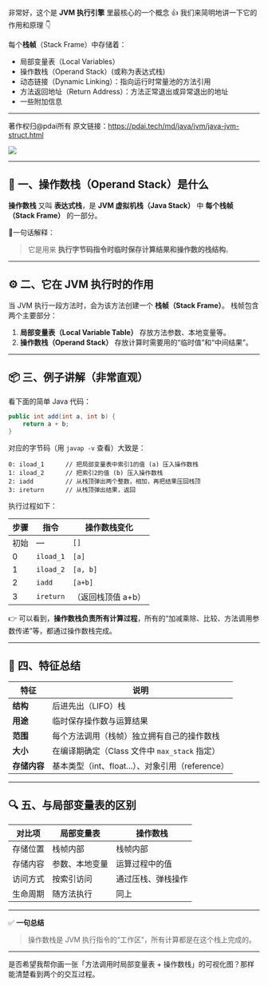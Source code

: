 非常好，这个是 **JVM 执行引擎** 里最核心的一个概念 👍
 我们来简明地讲一下它的作用和原理 👇

每个**栈帧**（Stack Frame）中存储着：

- 局部变量表（Local Variables）
- 操作数栈（Operand Stack）(或称为表达式栈)
- 动态链接（Dynamic Linking）：指向运行时常量池的方法引用
- 方法返回地址（Return Address）：方法正常退出或异常退出的地址
- 一些附加信息

------

著作权归@pdai所有 原文链接：https://pdai.tech/md/java/jvm/java-jvm-struct.html

![](https://pdai.tech/images/jvm/jvm/0082zybply1gc8tjehg8bj318m0lbtbu.jpg)

------

## 🧩 一、操作数栈（Operand Stack）是什么

**操作数栈** 又叫 **表达式栈**，是 **JVM 虚拟机栈（Java Stack）** 中 **每个栈帧（Stack Frame）** 的一部分。

🔹一句话解释：

> 它是用来 **执行字节码指令时临时保存计算结果和操作数的栈结构**。

------

## ⚙️ 二、它在 JVM 执行时的作用

当 JVM 执行一段方法时，会为该方法创建一个 **栈帧（Stack Frame）**。
 栈帧包含两个主要部分：

1. **局部变量表（Local Variable Table）**
    存放方法参数、本地变量等。
2. **操作数栈（Operand Stack）**
    存放计算时需要用的“临时值”和“中间结果”。

------

## 📦 三、例子讲解（非常直观）

看下面的简单 Java 代码：

```java
public int add(int a, int b) {
    return a + b;
}
```

对应的字节码（用 `javap -v` 查看）大致是：

```
0: iload_1      // 把局部变量表中索引1的值 (a) 压入操作数栈
1: iload_2      // 把索引2的值 (b) 压入操作数栈
2: iadd         // 从栈顶弹出两个整数，相加，再把结果压回栈顶
3: ireturn      // 从栈顶弹出结果，返回
```

执行过程如下：

| 步骤 | 指令      | 操作数栈变化       |
| ---- | --------- | ------------------ |
| 初始 | —         | `[]`               |
| 0    | `iload_1` | `[a]`              |
| 1    | `iload_2` | `[a, b]`           |
| 2    | `iadd`    | `[a+b]`            |
| 3    | `ireturn` | （返回栈顶值 a+b） |

👉 可以看到，**操作数栈负责所有计算过程**，所有的“加减乘除、比较、方法调用参数传递”等，都通过操作数栈完成。

------

## 🧠 四、特征总结

| 特征         | 说明                                             |
| ------------ | ------------------------------------------------ |
| **结构**     | 后进先出（LIFO）栈                               |
| **用途**     | 临时保存操作数与运算结果                         |
| **范围**     | 每个方法调用（栈帧）独立拥有自己的操作数栈       |
| **大小**     | 在编译期确定（Class 文件中 `max_stack` 指定）    |
| **存储内容** | 基本类型（int、float...）、对象引用（reference） |

------

## 🔍 五、与局部变量表的区别

| 对比项   | 局部变量表     | 操作数栈           |
| -------- | -------------- | ------------------ |
| 存储位置 | 栈帧内部       | 栈帧内部           |
| 存储内容 | 参数、本地变量 | 运算过程中的值     |
| 访问方式 | 按索引访问     | 通过压栈、弹栈操作 |
| 生命周期 | 随方法执行     | 同上               |

------

✅ **一句总结**

> 操作数栈是 JVM 执行指令的“工作区”，所有计算都是在这个栈上完成的。

------

是否希望我帮你画一张「方法调用时局部变量表 + 操作数栈」的可视化图？那样能清楚看到两个的交互过程。